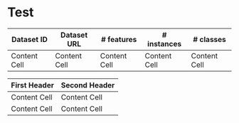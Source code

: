 # Test


| Dataset ID    | Dataset URL   | # features   | # instances   | # classes     |
| ------------- | ------------- |------------- | ------------- | ------------- |
| Content Cell  | Content Cell  |Content Cell  | Content Cell  |Content Cell   |



| First Header  | Second Header |
| ------------- | ------------- |
| Content Cell  | Content Cell  |
| Content Cell  | Content Cell  |
